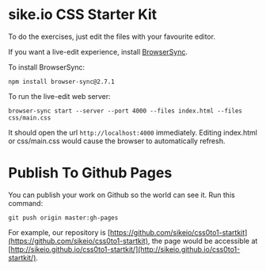 # sike.io CSS Starter Kit

To do the exercises, just edit the files with your favourite editor.

If you want a live-edit experience, install [BrowserSync](http://www.browsersync.io/).

To install BrowserSync:

```
npm install browser-sync@2.7.1
```

To run the live-edit web server:

```
browser-sync start --server --port 4000 --files index.html --files css/main.css
```

It should open the url `http://localhost:4000` immediately. Editing index.html or css/main.css would cause the browser to automatically refresh.

# Publish To Github Pages

You can publish your work on Github so the world can see it. Run this command:

```
git push origin master:gh-pages
```

For example, our repository is [https://github.com/sikeio/css0to1-startkit](https://github.com/sikeio/css0to1-startkit), the page would be accessible at [http://sikeio.github.io/css0to1-startkit/](http://sikeio.github.io/css0to1-startkit/).
